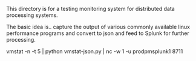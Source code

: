 This directory is for a testing monitoring system for distributed data
processing systems.

The basic idea is.. capture the output of various commonly available
linux performance programs and convert to json and feed to Splunk
for further processing.

vmstat -n -t 5 | python vmstat-json.py | nc -w 1 -u prodpmsplunk1 8711

